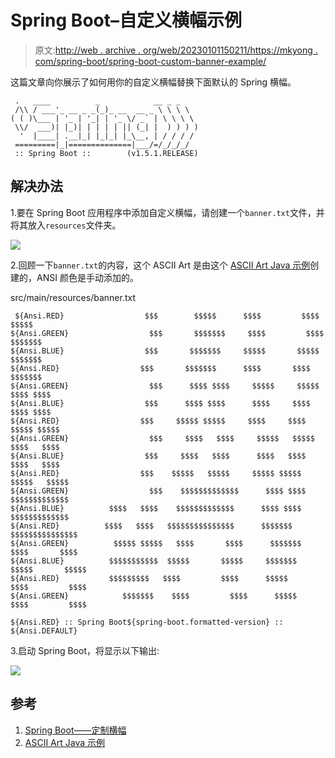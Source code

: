 # Spring Boot–自定义横幅示例

> 原文:[http://web . archive . org/web/20230101150211/https://mkyong . com/spring-boot/spring-boot-custom-banner-example/](http://web.archive.org/web/20230101150211/https://mkyong.com/spring-boot/spring-boot-custom-banner-example/)

这篇文章向你展示了如何用你的自定义横幅替换下面默认的 Spring 横幅。

```
 .   ____          _            __ _ _
 /\\ / ___'_ __ _ _(_)_ __  __ _ \ \ \ \
( ( )\___ | '_ | '_| | '_ \/ _` | \ \ \ \
 \\/  ___)| |_)| | | | | || (_| |  ) ) ) )
  '  |____| .__|_| |_|_| |_\__, | / / / /
 =========|_|==============|___/=/_/_/_/
 :: Spring Boot ::        (v1.5.1.RELEASE) 
```

## 解决办法

1.要在 Spring Boot 应用程序中添加自定义横幅，请创建一个`banner.txt`文件，并将其放入`resources`文件夹。

![](../Images/77d471623e9bc2f9f8ae0fe212514d1d.png)

2.回顾一下`banner.txt`的内容，这个 ASCII Art 是由这个 [ASCII Art Java 示例](http://web.archive.org/web/20220216054725/https://www.mkyong.com/java/ascii-art-java-example/)创建的，ANSI 颜色是手动添加的。

src/main/resources/banner.txt

```
 ${Ansi.RED}                  $$$        $$$$$      $$$$         $$$$     $$$$$
${Ansi.GREEN}                  $$$       $$$$$$$     $$$$         $$$$    $$$$$$$
${Ansi.BLUE}                  $$$       $$$$$$$     $$$$$       $$$$$    $$$$$$$
${Ansi.RED}                  $$$       $$$$$$$      $$$$       $$$$     $$$$$$$
${Ansi.GREEN}                  $$$      $$$$ $$$$     $$$$$     $$$$$    $$$$ $$$$
${Ansi.BLUE}                  $$$      $$$$ $$$$      $$$$     $$$$     $$$$ $$$$
${Ansi.RED}                  $$$     $$$$$ $$$$$     $$$$     $$$$    $$$$$ $$$$$
${Ansi.GREEN}                  $$$     $$$$   $$$$     $$$$$   $$$$$    $$$$   $$$$
${Ansi.BLUE}                  $$$     $$$$   $$$$      $$$$   $$$$     $$$$   $$$$
${Ansi.RED}                  $$$    $$$$$   $$$$$     $$$$$ $$$$$    $$$$$   $$$$$
${Ansi.GREEN}                  $$$    $$$$$$$$$$$$$      $$$$ $$$$     $$$$$$$$$$$$$
${Ansi.BLUE}          $$$$   $$$$    $$$$$$$$$$$$$      $$$$ $$$$     $$$$$$$$$$$$$
${Ansi.RED}          $$$$   $$$$   $$$$$$$$$$$$$$$      $$$$$$$     $$$$$$$$$$$$$$$
${Ansi.GREEN}          $$$$$ $$$$$   $$$$       $$$$      $$$$$$$     $$$$       $$$$
${Ansi.BLUE}          $$$$$$$$$$$  $$$$$       $$$$$     $$$$$$$    $$$$$       $$$$$
${Ansi.RED}           $$$$$$$$$   $$$$         $$$$      $$$$$     $$$$         $$$$
${Ansi.GREEN}            $$$$$$$    $$$$         $$$$      $$$$$     $$$$         $$$$

${Ansi.RED} :: Spring Boot${spring-boot.formatted-version} :: ${Ansi.DEFAULT} 
```

3.启动 Spring Boot，将显示以下输出:

![](../Images/e24843ff8446da06f9b1bb7dfa963c82.png)

## 参考

1.  [Spring Boot——定制横幅](http://web.archive.org/web/20220216054725/https://docs.spring.io/spring-boot/docs/current-SNAPSHOT/reference/htmlsingle/#boot-features-banner)
2.  [ASCII Art Java 示例](http://web.archive.org/web/20220216054725/https://www.mkyong.com/java/ascii-art-java-example/)

<input type="hidden" id="mkyong-current-postId" value="14434">
